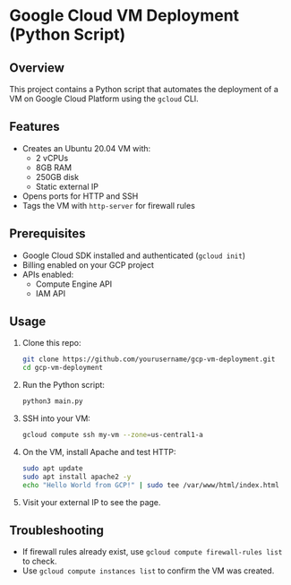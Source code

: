 # Google Cloud VM Deployment (Python Script)

## Overview
This project contains a Python script that automates the deployment of a VM on Google Cloud Platform using the `gcloud` CLI.

## Features
- Creates an Ubuntu 20.04 VM with:
  - 2 vCPUs
  - 8GB RAM
  - 250GB disk
  - Static external IP
- Opens ports for HTTP and SSH
- Tags the VM with `http-server` for firewall rules

## Prerequisites
- Google Cloud SDK installed and authenticated (`gcloud init`)
- Billing enabled on your GCP project
- APIs enabled:
  - Compute Engine API
  - IAM API

## Usage

1. Clone this repo:
   ```bash
   git clone https://github.com/yourusername/gcp-vm-deployment.git
   cd gcp-vm-deployment
   ```

2. Run the Python script:
   ```bash
   python3 main.py
   ```

3. SSH into your VM:
   ```bash
   gcloud compute ssh my-vm --zone=us-central1-a
   ```

4. On the VM, install Apache and test HTTP:
   ```bash
   sudo apt update
   sudo apt install apache2 -y
   echo "Hello World from GCP!" | sudo tee /var/www/html/index.html
   ```

5. Visit your external IP to see the page.

## Troubleshooting
- If firewall rules already exist, use `gcloud compute firewall-rules list` to check.
- Use `gcloud compute instances list` to confirm the VM was created.
